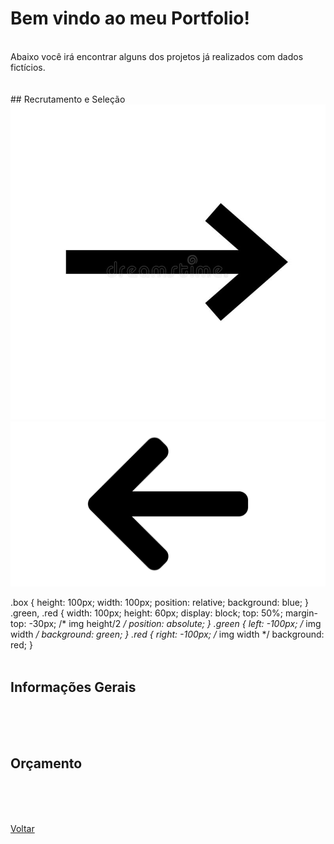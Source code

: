 # Bem vindo ao meu Portfolio!
<br>
Abaixo você irá encontrar alguns dos projetos já realizados com dados fictícios.
<br><br><br>
## Recrutamento e Seleção
<br>
<div class="box">
    <img class="green" src="images/green.jpg" alt="green">
    <img class="red" src="images/red.png" alt="red">
</div>

.box {
    height: 100px;
    width:  100px;
    position: relative;
    background: blue;
}
.green,
.red {
    width: 100px;
    height: 60px;
    display: block;
    top: 50%;
    margin-top: -30px; /* img height/2 */
    position: absolute;
}
.green {
    left: -100px; /* img width */
    background: green;
}
.red {
    right: -100px; /* img width */
    background: red;
}
<br><br>


## Informações Gerais
<br>
<br><br>


## Orçamento
<br>
<br><br>

<a href="https://gabrielteixeira2004.github.io/Gabriel-Portfolio/">Voltar</a>

